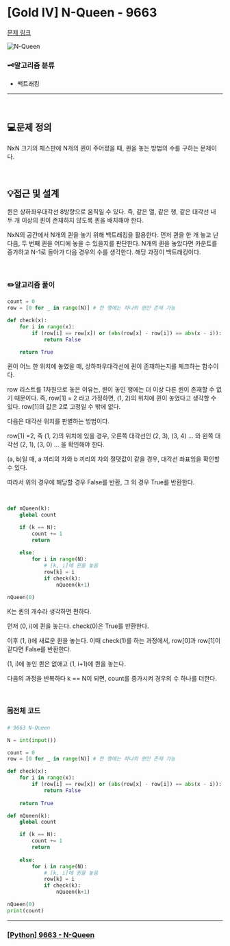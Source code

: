 # [Gold IV] N-Queen - 9663 

[문제 링크](https://www.acmicpc.net/problem/9663) 

![N-Queen](https://github.com/user-attachments/assets/580cc505-e011-4574-9f8b-af3efaa2a99b)

### 🗝️알고리즘 분류
- 백트래킹

---

<br>

## 💻문제 정의

NxN 크기의 체스판에 N개의 퀸이 주어졌을 때, 퀸을 놓는 방법의 수를 구하는 문제이다.

<br>

## 💡접근 및 설계

퀸은 상하좌우대각선 8방향으로 움직일 수 있다. 즉, 같은 열, 같은 행, 같은 대각선 내 두 개 이상의 퀸이 존재하지 않도록 퀸을 배치해야 한다.

NxN의 공간에서 N개의 퀸을 놓기 위해 백트래킹을 활용한다. 먼저 퀸을 한 개 놓고 난 다음, 두 번째 퀸을 어디에 놓을 수 있을지를 판단한다. N개의 퀸을 놓았다면 카운트를 증가하고 N-1로 돌아가 다음 경우의 수를 생각한다. 해당 과정이 백트래킹이다.

<br>

### ✏️알고리즘 풀이

```python
count = 0
row = [0 for _ in range(N)] # 한 행에는 하나의 퀸만 존재 가능

def check(x):
    for i in range(x):
        if (row[i] == row[x]) or (abs(row[x] - row[i]) == abs(x - i)): # 같은 열인지, 대각선에 겹치는지 체크
            return False
        
    return True
```

퀸이 어느 한 위치에 놓였을 때, 상하좌우대각선에 퀸이 존재하는지를 체크하는 함수이다.

row 리스트를 1차원으로 놓은 이유는, 퀸이 놓인 행에는 더 이상 다른 퀸이 존재할 수 없기 때문이다. 즉, row[1] = 2 라고 가정하면, (1, 2)의 위치에 퀸이 놓였다고 생각할 수 있다. row[1]의 값은 2로 고정일 수 밖에 없다.

다음은 대각선 위치를 판별하는 방법이다.

row[1] =2, 즉 (1, 2)의 위치에 있을 경우, 오른쪽 대각선인 (2, 3), (3, 4) ... 와 왼쪽 대각선 (2, 1), (3, 0) ... 을 확인해야 한다.

(a, b)일 때, a 끼리의 차와 b 끼리의 차의 절댓값이 같을 경우, 대각선 좌표임을 확인할 수 있다.

따라서 위의 경우에 해당할 경우 False를 반환, 그 외 경우 True를 반환한다.

<br>

``` python
def nQueen(k):
    global count

    if (k == N):
        count += 1
        return
    
    else:
        for i in range(N):
            # [k, i]에 퀸을 놓음
            row[k] = i
            if check(k):
                nQueen(k+1)

nQueen(0)
```

K는 퀸의 개수라 생각하면 편하다.

먼저 (0, i)에 퀸을 놓는다. check(0)은 True를 반환한다.

이후 (1, i)에 새로운 퀸을 놓는다. 이때 check(1)를 하는 과정에서, row[0]과 row[1]이 같다면 False를 반환한다. 

(1, i)에 놓인 퀸은 없애고 (1, i+1)에 퀸을 놓는다. 


다음의 과정을 반복하다 k == N이 되면, count를 증가시켜 경우의 수 하나를 더한다.

<br>

### 🗒️전체 코드
``` python
# 9663 N-Queen

N = int(input())

count = 0
row = [0 for _ in range(N)] # 한 행에는 하나의 퀸만 존재 가능

def check(x):
    for i in range(x):
        if (row[i] == row[x]) or (abs(row[x] - row[i]) == abs(x - i)): # 같은 열인지, 대각선에 겹치는지 체크
            return False
        
    return True

def nQueen(k):
    global count

    if (k == N):
        count += 1
        return
    
    else:
        for i in range(N):
            # [k, i]에 퀸을 놓음
            row[k] = i
            if check(k):
                nQueen(k+1)

nQueen(0)
print(count)
```

---

### [[Python] 9663 - N-Queen](https://do-heewan.tistory.com/148)